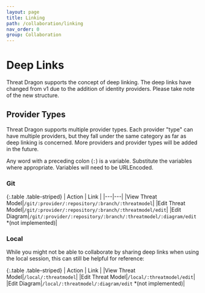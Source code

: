 ```yaml
---
layout: page
title: Linking
path: /collaboration/linking
nav_order: 0
group: Collaboration
---
```


# Deep Links
Threat Dragon supports the concept of deep linking.  The deep links have changed from v1 due to
the addition of identity providers. Please take note of the new structure.

## Provider Types
Threat Dragon supports multiple provider types.  Each provider "type" can have multiple providers,
but they fall under the same category as far as deep linking is concerned.
More providers and provider types will be added in the future.

Any word with a preceding colon (`:`) is a variable.  Substitute the variables where appropriate.
Variables will need to be URLEncoded.

### Git

{:.table .table-striped}
| Action | Link |
|---|---|
|View Threat Model|`/git/:provider/:repository/:branch/:threatmodel`|
|Edit Threat Model|`/git/:provider/:repository/:branch/:threatmodel/edit`|
|Edit Diagram|`/git/:provider/:repository/:branch/:threatmodel/:diagram/edit` *(not implemented)|

### Local
While you might not be able to collaborate by sharing deep links when using the local session,
this can still be helpful for reference:

{:.table .table-striped}
| Action | Link |
|View Threat Model|`/local/:threatmodel`|
|Edit Threat Model|`/local/:threatmodel/edit`|
|Edit Diagram|`/local/:threatmodel/:diagram/edit` *(not implemented)|

